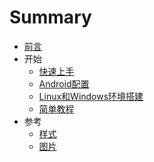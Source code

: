 # Summary

* [前言](README.md)
* 开始
   * [快速上手](chapter1/getting_started.md)
   * [Android配置](chapter1/android_setup.md)
   * [Linux和Windows环境搭建](chapter1/linux_wind_sup.md)
   * [简单教程](chapter1/tutorial.md)
* 参考
   * [样式](chapter2/style.md)
   * [图片](chapter2/images.md)

